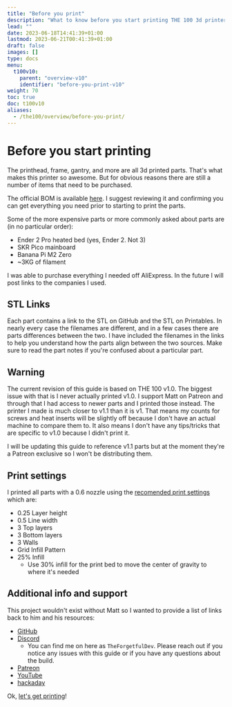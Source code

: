 ```yaml
---
title: "Before you print"
description: "What to know before you start printing THE 100 3d printer"
lead: ""
date: 2023-06-18T14:41:39+01:00
lastmod: 2023-06-21T00:41:39+01:00
draft: false
images: []
type: docs
menu:
  t100v10:
    parent: "overview-v10"
    identifier: "before-you-print-v10"
weight: 70
toc: true
doc: t100v10
aliases:
  - /the100/overview/before-you-print/
---
```

# Before you start printing

The printhead, frame, gantry, and more are all 3d printed parts. That's what makes this printer so awesome. But for obvious reasons there are still a number of items that need to be purchased. 

The official BOM is available <a href="https://docs.google.com/spreadsheets/d/1qVG3n-1HVcA7c-vKpUakU7fWirMONmqOiJRv8SHPkTo/edit#gid=0">here</a>. I suggest reviewing it and confirming you can get everything you need prior to starting to print the parts. 

Some of the more expensive parts or more commonly asked about parts are (in no particular order):

  * Ender 2 Pro heated bed (yes, Ender 2. Not 3)
  * SKR Pico mainboard
  * Banana Pi M2 Zero
  * ~3KG of filament

I was able to purchase everything I needed off AliExpress. In the future I will post links to the companies I used.

## STL Links
Each part contains a link to the STL on GitHub and the STL on Printables. In nearly every case the filenames are different, and in a few cases there are parts differences between the two. I have included the filenames in the links to help you understand how the parts align between the two sources. Make sure to read the part notes if you're confused about a particular part. 

## Warning

The current revision of this guide is based on THE 100 v1.0. The biggest issue with that is I never actually printed v1.0. I support Matt on Patreon and through that I had access to newer parts and I printed those instead. The printer I made is much closer to v1.1 than it is v1. That means my counts for screws and heat inserts will be slightly off because I don't have an actual machine to compare them to. It also means I don't have any tips/tricks that are specific to v1.0 because I didn't print it.

I will be updating this guide to reference v1.1 parts but at the moment they're a Patreon exclusive so I won't be distributing them.

## Print settings

I printed all parts with a 0.6 nozzle using the <a href="https://github.com/MSzturc/the100#print-settings">recomended print settings</a> which are:

  * 0.25 Layer height
  * 0.5 Line width
  * 3 Top layers
  * 3 Bottom layers
  * 3 Walls
  * Grid Infill Pattern
  * 25% Infill
    * Use 30% infill for the print bed to move the center of gravity to where it's needed

## Additional info and support

This project wouldn't exist without Matt so I wanted to provide a list of links back to him and his resources:

  * <a href="https://github.com/MSzturc/the100">GitHub</a>
  * <a href="https://discord.gg/fW7BcUErgZ">Discord</a>
    * You can find me on here as `TheForgetfulDev`. Please reach out if you notice any issues with this guide or if you have any questions about the build.
  * <a href="https://www.patreon.com/The100">Patreon</a>
  * <a href="https://www.youtube.com/playlist?list=PLM01o_dfwbDcKYB-9yV0vLs5k0CrHUv0W">YouTube</a>
  * <a href="https://hackaday.io/project/190348-the-100-the-fastest-3d-printer">hackaday</a>


Ok, <a href="/the100/1.0/printing-guide/toolhead/">let's get printing</a>!